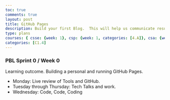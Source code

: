 ```yaml
---
toc: true
comments: true
layout: post
title: GitHub Pages
description: Build your first Blog.  This will help us communicate results.
type: plans
courses: { csse: {week: 1}, csp: {week: 1, categories: [4.A]}, csa: {week: 1} }
categories: [C1.4]
---
```


### PBL Sprint 0 / Week 0
Learning outcome. Building a personal and running GitHub Pages.
- Monday: Live review of Tools and GitHub.
- Tuesday through Thursday: Tech Talks and work.
- Wednesday: Code, Code, Coding
